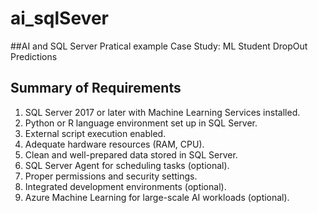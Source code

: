 # ai_sqlSever
##AI and SQL Server Pratical example
Case Study: ML Student DropOut Predictions


## Summary of Requirements
  1. SQL Server 2017 or later with Machine Learning Services installed.
  2. Python or R language environment set up in SQL Server.
  3. External script execution enabled.
  4. Adequate hardware resources (RAM, CPU).
  5. Clean and well-prepared data stored in SQL Server.
  6. SQL Server Agent for scheduling tasks (optional).
  7. Proper permissions and security settings.
  8. Integrated development environments (optional).
  9. Azure Machine Learning for large-scale AI workloads (optional).
